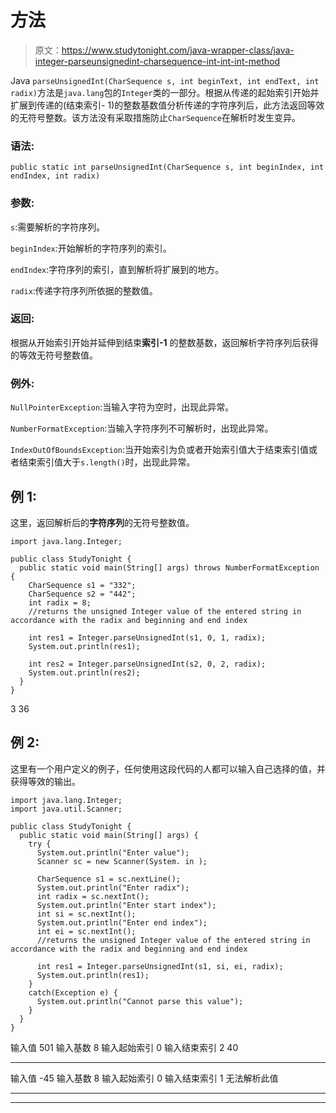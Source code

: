 # 方法

> 原文：<https://www.studytonight.com/java-wrapper-class/java-integer-parseunsignedint-charsequence-int-int-int-method>

Java `parseUnsignedInt(CharSequence s, int beginText, int endText, int radix)`方法是`java.lang`包的`Integer`类的一部分。根据从传递的起始索引开始并扩展到传递的(结束索引- 1)的整数基数值分析传递的字符序列后，此方法返回等效的无符号整数。该方法没有采取措施防止`CharSequence`在解析时发生变异。

### 语法:

```
public static int parseUnsignedInt(CharSequence s, int beginIndex, int endIndex, int radix) 
```

### 参数:

`s`:需要解析的字符序列。

`beginIndex`:开始解析的字符序列的索引。

`endIndex`:字符序列的索引，直到解析将扩展到的地方。

`radix`:传递字符序列所依据的整数值。

### 返回:

根据从开始索引开始并延伸到结束**索引-1** 的整数基数，返回解析字符序列后获得的等效无符号整数值。

### 例外:

`NullPointerException`:当输入字符为空时，出现此异常。

`NumberFormatException`:当输入字符序列不可解析时，出现此异常。

`IndexOutOfBoundsException`:当开始索引为负或者开始索引值大于结束索引值或者结束索引值大于`s.length()`时，出现此异常。

## 例 1:

这里，返回解析后的**字符序列**的无符号整数值。

```
import java.lang.Integer;

public class StudyTonight {
  public static void main(String[] args) throws NumberFormatException {
    CharSequence s1 = "332";
    CharSequence s2 = "442";
    int radix = 8;
    //returns the unsigned Integer value of the entered string in accordance with the radix and beginning and end index

    int res1 = Integer.parseUnsignedInt(s1, 0, 1, radix);
    System.out.println(res1);

    int res2 = Integer.parseUnsignedInt(s2, 0, 2, radix);
    System.out.println(res2);
  }
}
```

3
36

## 例 2:

这里有一个用户定义的例子，任何使用这段代码的人都可以输入自己选择的值，并获得等效的输出。

```
import java.lang.Integer;
import java.util.Scanner;

public class StudyTonight {
  public static void main(String[] args) {
    try {
      System.out.println("Enter value");
      Scanner sc = new Scanner(System. in );

      CharSequence s1 = sc.nextLine();
      System.out.println("Enter radix");
      int radix = sc.nextInt();
      System.out.println("Enter start index");
      int si = sc.nextInt();
      System.out.println("Enter end index");
      int ei = sc.nextInt();
      //returns the unsigned Integer value of the entered string in accordance with the radix and beginning and end index

      int res1 = Integer.parseUnsignedInt(s1, si, ei, radix);
      System.out.println(res1);
    }
    catch(Exception e) {
      System.out.println("Cannot parse this value");
    }
  }
}
```

输入值
501
输入基数
8
输入起始索引
0
输入结束索引
2
40
* * * * * * * * * * * * * * * * * * * * * *
输入值
-45
输入基数
8
输入起始索引
0
输入结束索引
1
无法解析此值

* * *

* * *